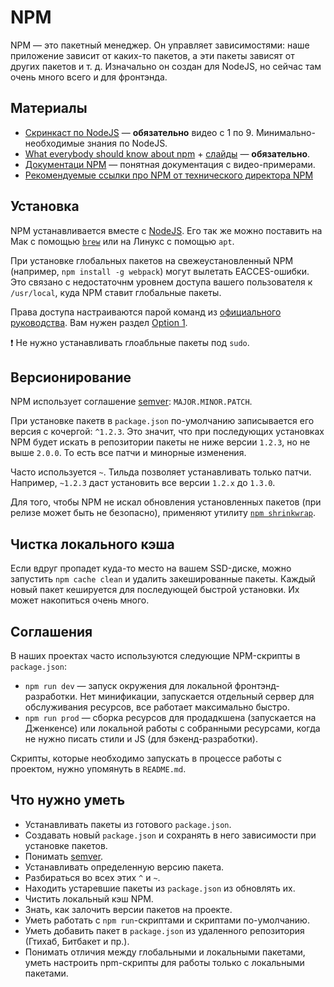 # NPM
NPM — это пакетный менеджер. Он управляет зависимостями: наше приложение зависит от каких-то пакетов, а эти пакеты зависят от других пакетов и т. д. Изначально он создан для NodeJS, но сейчас там очень много всего и для фронтэнда.

## Материалы
* [Скринкаст по NodeJS](http://learn.javascript.ru/screencast/nodejs) — **обязательно** видео с 1 по 9. Минимально-необходимые знания по NodeJS.
* [What everybody should know about npm](https://www.youtube.com/watch?v=zWEU8kNKi3Q) + [слайды](http://slides.com/seldo/jsconf-budapest/#/) — **обязательно**.
* [Документаци NPM](https://docs.npmjs.com) — понятная документация с видео-примерами.
* [Рекомендуемые ссылки про NPM от технического директора NPM](https://github.com/seldo/awesome-npm)

## Установка
NPM устанавливается вместе с [NodeJS](https://nodejs.org/en/). Его так же можно поставить на Мак с помощью [`brew`](http://brew.sh) или на Линукс с помощью `apt`.

При установке глобальных пакетов на свежеустановленный NPM (например, `npm install -g webpack`) могут вылетать EACCES-ошибки. Это связано с недостаточнм уровнем доступа вашего пользователя к `/usr/local`, куда NPM ставит глобальные пакеты.

Права доступа настраиваются парой команд из [официального руководства](https://docs.npmjs.com/getting-started/fixing-npm-permissions). Вам нужен раздел [Option 1](https://docs.npmjs.com/getting-started/fixing-npm-permissions#option-1-change-the-permission-to-npms-default-directory).

:exclamation: Не нужно устанавливать глоабльные пакеты под `sudo`.

## Версионирование
NPM использует соглашение [semver](https://docs.npmjs.com/getting-started/semantic-versioning): `MAJOR.MINOR.PATCH`.

При установке пакетв в `package.json` по-умолчанию записывается его версия с кочергой: `^1.2.3`. Это значит, что при последующих установках NPM будет искать в репозитории пакеты не ниже версии `1.2.3`, но не выше `2.0.0`. То есть все патчи и минорные изменения.

Часто используется `~`. Тильда позволяет устанавливать только патчи. Например, `~1.2.3` даст установить все версии `1.2.x` до `1.3.0`.

Для того, чтобы NPM не искал обновления установленных пакетов (при релизе может быть не безопасно), применяют утилиту [`npm shrinkwrap`](https://nodejs.org/en/blog/npm/managing-node-js-dependencies-with-shrinkwrap/).

## Чистка локального кэша
Если вдруг пропадет куда-то место на вашем SSD-диске, можно запустить `npm cache clean` и удалить закешированные пакеты. Каждый новый пакет кешируется для последующей быстрой установки. Их может накопиться очень много.

## Соглашения
В наших проектах часто используются следующие NPM-скрипты в `package.json`:

* `npm run dev` — запуск окружения для локальной фронтэнд-разработки. Нет минификации, запускается отдельный сервер для обслуживания ресурсов, все работает максимально быстро.
* `npm run prod` — сборка ресурсов для продадкшена (запускается на Дженкенсе) или локальной работы с собранными ресурсами, когда не нужно писать стили и JS (для бэкенд-разработки).

Скрипты, которые необходимо запускать в процессе работы с проектом, нужно упомянуть в `README.md`.

## Что нужно уметь
* Устанавливать пакеты из готового `package.json`.
* Создавать новый `package.json` и сохранять в него зависимости при установке пакетов.
* Понимать [semver](http://semver.org/lang/ru/).
* Устанавливать определенную версию пакета.
* Разбираться во всех этих `^` и `~`.
* Находить устаревшие пакеты из `package.json` из обновлять их.
* Чистить локальный кэш NPM.
* Знать, как залочить версии пакетов на проекте.
* Уметь работать с `npm run`-скриптами и скриптами по-умолчанию.
* Уметь добавить пакет в `package.json` из удаленного репозитория (Гтихаб, Битбакет и пр.).
* Понимать отличия между глобальными и локальными пакетами, уметь настроить npm-скрипты для работы только с локальными пакетами.
